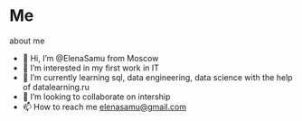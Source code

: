 # Me
about me
- 👋 Hi, I’m @ElenaSamu from Moscow
- 👀 I’m interested in my first work in IT
- 🌱 I’m currently learning sql, data engineering, data science with the help of datalearning.ru
- 💞️ I’m looking to collaborate on intership 
- 📫 How to reach me elenasamu@gmail.com
